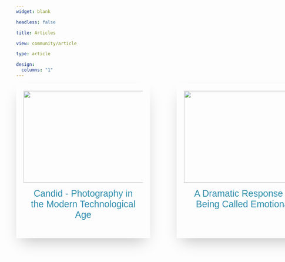 ```yaml
---
widget: blank

headless: false

title: Articles

view: community/article

type: article

design:
  columns: "1"
---
```

<html>
	<body>
		<div class="grid-container">
			<div class="ui card">
			<div class="image">
				<img src=
"/candid/DSC_3167 (1).jpg">
			</div>
			<div class="content">
			</div>
		<form method="get" action="/candid/">
    <button class="btn1"type="submit">Candid - Photography in the Modern Technological Age</button>
</form>	
		</div>
	</body>
	<body>
		<div class="grid-container">
			<div class="ui card">
			<div class="image">
				<img src=
"/dramatizing-women/featured.jpg">
			</div>
			<div class="content">
			</div>
		<form method="get" action="/dramatizing-women/">
    <button class="btn1"type="submit">A Dramatic Response to Being Called Emotional</button>
</form>	
		</div>
	</body>
	<body>
		<div class="grid-container">
			<div class="ui card">
			<div class="image">
				<img src=
"/public-art/featured.jpg">
			</div>
			<div class="content">
			</div>
		<form method="get" action="/public-art/">
    <button class="btn1"type="submit">Public Art, Profit, and Climate Change</button>
</form>	
		</div>
	</body>
</html>


<html>
<style>
.grid-container{
  display: grid;
  grid-template-columns: repeat(3, 325px);
  grid-auto-rows: auto;
  grid-gap: 7rem;
}
img {
  height: 250px;
  width: 3000px;
  vertical-align: middle;
}
.card{
  width: 325px;
  padding: 20px;
  text-align: center;
  background: transparent;
  border: 0;
  box-shadow: 0 20px 40px -14px rgba(0, 0, 0, 0.25);
  display: flex;
  flex-direction: column;
  overflow: hidden;
}
.btn1 {
  color: hsla(195, 58%, 43%, 1.0);
  font-size: 25px;
  border: 0;
  font-weight: 50;
  width: 100%;
  cursor: pointer;
  background: transparent;
  padding: 15px;
}
.btn1:hover {
  background-color: #e9ecee;
}
</style>
</html>